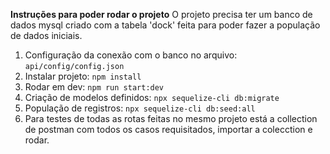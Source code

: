 **Instruções para poder rodar o projeto**
O projeto precisa ter um banco de dados mysql criado com a tabela 'dock' feita para poder fazer a população de dados iniciais.

1. Configuração da conexão com o banco no arquivo: `api/config/config.json`
2. Instalar projeto: `npm install`
3. Rodar em dev: `npm run start:dev`
4. Criação de modelos definidos: `npx sequelize-cli db:migrate`
5. População de registros: `npx sequelize-cli db:seed:all`
6. Para testes de todas as rotas feitas no mesmo projeto está a collection de postman com todos os casos requisitados, importar a colecction e rodar. 